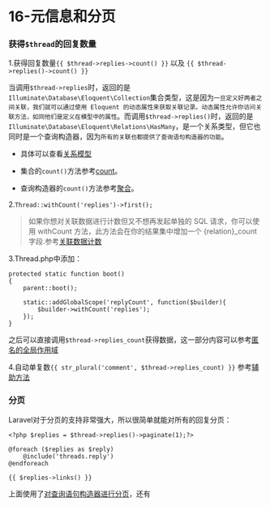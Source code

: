 # 16-元信息和分页
### 获得`$thread`的回复数量
1.获得回复数量`{{ $thread->replies->count() }}` 以及 `{{ $thread->replies()->count() }}`

当调用`$thread->replies`时，返回的是`Illuminate\Database\Eloquent\Collection`集合类型，这是因为`一旦定义好两者之间关联，我们就可以通过使用 Eloquent 的动态属性来获取关联记录。动态属性允许你访问关联方法，如同他们是定义在模型中的属性`。而调用`$thread->replies()`时，返回的是`Illuminate\Database\Eloquent\Relations\HasMany`，是一个关系类型，但它也同时是一个查询构造器，因为`所有的关联也都提供了查询语句构造器的功能`。

* 具体可以查看[关系模型](d.laravel-china.org/docs/5.4/eloquent-relationships.html)

* 集合的`count()`方法参考[count](https://laravel.com/docs/5.5/collections#method-count)。

* 查询构造器的`count()`方法参考[聚合](d.laravel-china.org/docs/5.4/queries.html#聚合)。


2.`Thread::withCount('replies')->first();`
> 如果你想对关联数据进行计数但又不想再发起单独的 SQL 请求，你可以使用 withCount 方法，此方法会在你的结果集中增加一个 {relation}_count 字段.参考[关联数据计数](d.laravel-china.org/docs/5.4/eloquent-relationships.html#关联数据计数)

3.Thread.php中添加：

```
protected static function boot()
{
    parent::boot();

    static::addGlobalScope('replyCount', function($builder){
        $builder->withCount('replies');
    });
}
```
之后可以直接调用`$thread->replies_count`获得数据，这一部分内容可以参考[匿名的全局作用域](d.laravel-china.org/docs/5.4/eloquent.html#匿名的全局作用域)

4.自动单复数`{{ str_plural('comment', $thread->replies_count) }}`
参考[辅助方法](d.laravel-china.org/docs/5.4/helpers.html#collection-method)

### 分页
Laravel对于分页的支持非常强大，所以很简单就能对所有的回复分页：

```
<?php $replies = $thread->replies()->paginate(1);?>

@foreach ($replies as $reply)
    @include('threads.reply')
@endforeach

{{ $replies->links() }}
```
上面使用了[对查询语句构造器进行分页](d.laravel-china.org/docs/5.4/pagination.html#对查询语句构造器进行分页)，还有

